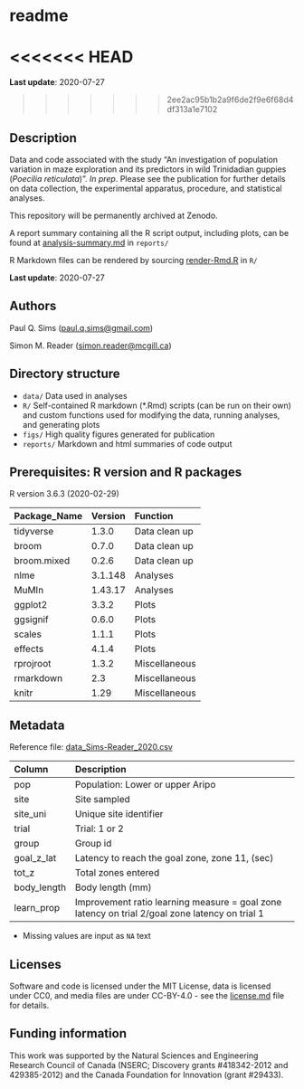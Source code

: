 readme
================

<<<<<<< HEAD
=======
**Last update**: 2020-07-27

>>>>>>> 2ee2ac95b1b2a9f6de2f9e6f68d4df313a1e7102
## Description

Data and code associated with the study “An investigation of population
variation in maze exploration and its predictors in wild Trinidadian
guppies (*Poecilia reticulata*)”. *In prep*. Please see the publication
for further details on data collection, the experimental apparatus,
procedure, and statistical analyses.

This repository will be permanently archived at Zenodo.

A report summary containing all the R script output, including plots,
can be found at
[analysis-summary.md](https://github.com/paulqsims/inno_pop/blob/master/reports/analysis-summary.md)
in `reports/`

R Markdown files can be rendered by sourcing
[render-Rmd.R](https://github.com/paulqsims/inno_pop/blob/master/R/render-Rmd.R)
in `R/`

**Last update**: 2020-07-27

## Authors

Paul Q. Sims (<paul.q.sims@gmail.com>)

Simon M. Reader (<simon.reader@mcgill.ca>)

## Directory structure

  - `data/` Data used in analyses
  - `R/` Self-contained R markdown (\*.Rmd) scripts (can be run on their
    own) and custom functions used for modifying the data, running
    analyses, and generating plots
  - `figs/` High quality figures generated for publication
  - `reports/` Markdown and html summaries of code output

## Prerequisites: R version and R packages

R version 3.6.3 (2020-02-29)

| Package\_Name | Version | Function      |
| :------------ | :------ | :------------ |
| tidyverse     | 1.3.0   | Data clean up |
| broom         | 0.7.0   | Data clean up |
| broom.mixed   | 0.2.6   | Data clean up |
| nlme          | 3.1.148 | Analyses      |
| MuMIn         | 1.43.17 | Analyses      |
| ggplot2       | 3.3.2   | Plots         |
| ggsignif      | 0.6.0   | Plots         |
| scales        | 1.1.1   | Plots         |
| effects       | 4.1.4   | Plots         |
| rprojroot     | 1.3.2   | Miscellaneous |
| rmarkdown     | 2.3     | Miscellaneous |
| knitr         | 1.29    | Miscellaneous |

## Metadata

Reference file:
[data\_Sims-Reader\_2020.csv](https://github.com/paulqsims/inno_pop/blob/master/data/data_Sims-Reader_2020.csv)

| Column       | Description                                                                                    |
| :----------- | :--------------------------------------------------------------------------------------------- |
| pop          | Population: Lower or upper Aripo                                                               |
| site         | Site sampled                                                                                   |
| site\_uni    | Unique site identifier                                                                         |
| trial        | Trial: 1 or 2                                                                                  |
| group        | Group id                                                                                       |
| goal\_z\_lat | Latency to reach the goal zone, zone 11, (sec)                                                 |
| tot\_z       | Total zones entered                                                                            |
| body\_length | Body length (mm)                                                                               |
| learn\_prop  | Improvement ratio learning measure = goal zone latency on trial 2/goal zone latency on trial 1 |

  - Missing values are input as `NA` text

## Licenses

Software and code is licensed under the MIT License, data is licensed
under CC0, and media files are under CC-BY-4.0 - see the
[license.md](https://github.com/paulqsims/inno_pop/blob/master/license.md)
file for details.

## Funding information

This work was supported by the Natural Sciences and Engineering Research
Council of Canada (NSERC; Discovery grants \#418342-2012 and
429385-2012) and the Canada Foundation for Innovation (grant \#29433).
